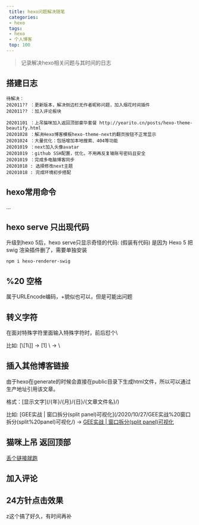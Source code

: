 ```yaml
---
 title: hexo问题解决随笔
 categories: 
 - hexo
 tags:
 - hexo
 - 个人博客
 top: 100
---
```

>记录解决hexo相关问题与其时间的日志

<!--less-->

## 搭建日志

	待解决：
	202011?? ：更新版本，解决侧边栏无作者昵称问题，加入烟花时间插件
	202011?? ：加入评论板块
	
	20201101 ：上吊猫咪加入返回顶部豪华套餐 http://yearito.cn/posts/hexo-theme-beautify.html
	20201028 ：解决Hexo博客模板hexo-theme-next的翻页按钮不正常显示
	20201024 ：大量优化：包括增加本地搜索、404等功能
	20201019 ：next加入头像avatar
	20201019 ：github SSH配置，优化，不用再反复输账号密码且安全
	20201019 ：完成多电脑博客同步
	20201018 : 选择修改next主题
	20201018 : 完成环境初步搭配
	
[>_<]:
	注释

## hexo常用命令
...


## hexo serve 只出现代码

升级到hexo 5后，hexo serve只显示奇怪的代码:
(假装有代码)
是因为 Hexo 5 把 swig 渲染插件删了，需要单独安装
```
npm i hexo-renderer-swig
```


## %20 空格
属于URLEncode编码，+貌似也可以，但是可能出问题

## 转义字符
在面对特殊字符里面输入特殊字符时，前后怼个\

比如:
[\\[1\\]] -> [1]
\\ -> \


## 插入其他博客链接
由于hexo在generate的时候会直接在public目录下生成html文件，所以可以通过生产地址引用该文章。

格式：\[显示文字\](/{年}/{月}/{日}/{文章文件名}/)

比如:
\[GEE实战 | 窗口拆分(split panel)可视化\](/2020/10/27/GEE实战%20窗口拆分(split%20panel)可视化/) -> [GEE实战 | 窗口拆分(split panel)可视化](/2020/10/27/GEE实战%20窗口拆分(split%20panel)可视化/)

## 猫咪上吊 返回顶部
[丢个链接就跑](http://yearito.cn/posts/hexo-theme-beautify.html)

## 加入评论

## 24方针点击效果
z这个搞了好久，有时间再补
